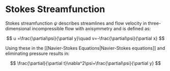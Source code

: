 # Stokes Streamfunction


Stokes streamfunction $\psi$ describes streamlines and flow velocity in three-dimensional incompressible flow with axisymmetry and is defined as:

$$
u =\frac{\partial\psi}{\partial y}\quad v=-\frac{\partial\psi}{\partial x}
$$

Using these in the [[Navier-Stokes Equations|Navier-Stokes equations]] and eliminating pressure results in:

$$
\frac{\partial}{\partial t}\nabla^2\psi+\frac{\partial\psi}{\partial y}
$$
